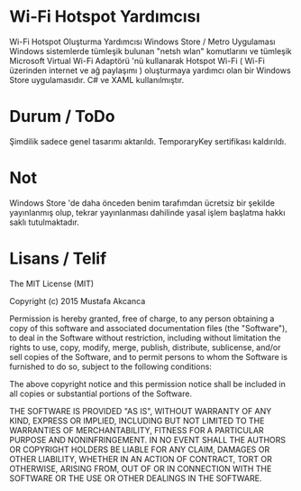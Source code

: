 # Wi-Fi Hotspot Yardımcısı
Wi-Fi Hotspot Oluşturma Yardımcısı Windows Store / Metro Uygulaması
Windows sistemlerde tümleşik bulunan "netsh wlan" komutlarını ve tümleşik Microsoft Virtual Wi-Fi Adaptörü 'nü kullanarak Hotspot Wi-Fi ( Wi-Fi üzerinden internet ve ağ paylaşımı ) oluşturmaya yardımcı olan bir Windows Store uygulamasıdır. C# ve XAML kullanılmıştır.
# Durum / ToDo
Şimdilik sadece genel tasarımı aktarıldı. 
TemporaryKey sertifikası kaldırıldı.
# Not
Windows Store 'de daha önceden benim tarafımdan ücretsiz bir şekilde yayınlanmış olup, tekrar yayınlanması dahilinde yasal işlem başlatma hakkı saklı tutulmaktadır.
# Lisans / Telif
The MIT License (MIT)

Copyright (c) 2015 Mustafa Akcanca

Permission is hereby granted, free of charge, to any person obtaining a copy
of this software and associated documentation files (the "Software"), to deal
in the Software without restriction, including without limitation the rights
to use, copy, modify, merge, publish, distribute, sublicense, and/or sell
copies of the Software, and to permit persons to whom the Software is
furnished to do so, subject to the following conditions:

The above copyright notice and this permission notice shall be included in all
copies or substantial portions of the Software.

THE SOFTWARE IS PROVIDED "AS IS", WITHOUT WARRANTY OF ANY KIND, EXPRESS OR
IMPLIED, INCLUDING BUT NOT LIMITED TO THE WARRANTIES OF MERCHANTABILITY,
FITNESS FOR A PARTICULAR PURPOSE AND NONINFRINGEMENT. IN NO EVENT SHALL THE
AUTHORS OR COPYRIGHT HOLDERS BE LIABLE FOR ANY CLAIM, DAMAGES OR OTHER
LIABILITY, WHETHER IN AN ACTION OF CONTRACT, TORT OR OTHERWISE, ARISING FROM,
OUT OF OR IN CONNECTION WITH THE SOFTWARE OR THE USE OR OTHER DEALINGS IN THE
SOFTWARE.
